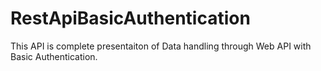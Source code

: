 # RestApiBasicAuthentication

This API is complete presentaiton of Data handling through Web API with Basic Authentication.
